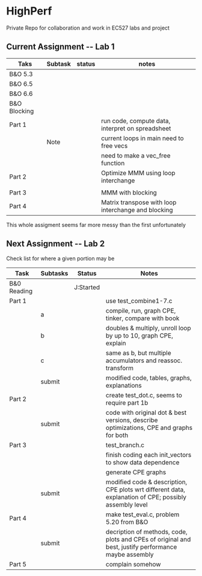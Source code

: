 # HighPerf
Private Repo for collaboration and work in EC527 labs and project

## Current Assignment -- Lab 1
|Taks|Subtask|status|notes|
|----|-------|------|-----|
|B&O 5.3||||
|B&O 6.5||||
|B&O 6.6||||
|B&O Blocking||||
|Part 1 |||run code, compute data, interpret on spreadsheet|
|       |Note||current loops in main need to free vecs|
|       |    ||need to make a vec_free function|
|Part 2 |||Optimize MMM using loop interchange|
|       ||||
|Part 3 |||MMM with blocking|
|Part 4 |||Matrix transpose with loop interchange and blocking
This whole assigment seems far more messy than the first unfortunately


## Next Assignment -- Lab 2

Check list for where a given portion may be

| Task |Subtasks| Status |Notes|
|------|--------|--------|-----|
|B&0 Reading||J:Started||
|Part 1| | | use test_combine1-7.c|
|      |a| | compile, run, graph CPE, tinker, compare with book|
|      |b| | doubles & multiply, unroll loop by up to 10, graph CPE, explain|
|      |c| | same as b, but multiple accumulators and reassoc. transform|
|      |submit||modified code, tables, graphs, explanations|
|Part 2| | | create test_dot.c, seems to require part 1b|
|      |submit| | code with original dot & best versions, describe optimizations,  CPE and graphs for both|
|Part 3| | |  test_branch.c|
|      | | | finish coding each init_vectors to show data dependence|
|      | | | generate CPE graphs|
|      |submit| | modified code & description, CPE plots wrt different data, explanation of CPE; possibly assembly level|
|Part 4| | | make test_eval.c, problem 5.20 from B&O|
|      |submit| | decription of methods, code, plots and CPEs of original and best, justify performance maybe assembly|
|Part 5| | | complain somehow|
